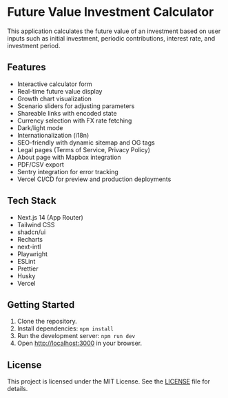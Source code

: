 # Future Value Investment Calculator

This application calculates the future value of an investment based on user inputs such as initial investment, periodic contributions, interest rate, and investment period.

## Features

- Interactive calculator form
- Real-time future value display
- Growth chart visualization
- Scenario sliders for adjusting parameters
- Shareable links with encoded state
- Currency selection with FX rate fetching
- Dark/light mode
- Internationalization (i18n)
- SEO-friendly with dynamic sitemap and OG tags
- Legal pages (Terms of Service, Privacy Policy)
- About page with Mapbox integration
- PDF/CSV export
- Sentry integration for error tracking
- Vercel CI/CD for preview and production deployments

## Tech Stack

- Next.js 14 (App Router)
- Tailwind CSS
- shadcn/ui
- Recharts
- next-intl
- Playwright
- ESLint
- Prettier
- Husky
- Vercel

## Getting Started

1. Clone the repository.
2. Install dependencies: `npm install`
3. Run the development server: `npm run dev`
4. Open [http://localhost:3000](http://localhost:3000) in your browser.

## License

This project is licensed under the MIT License. See the [LICENSE](LICENSE) file for details.
